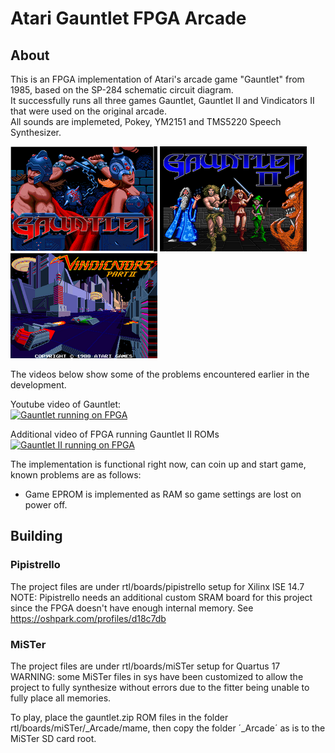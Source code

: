 # Atari Gauntlet FPGA Arcade

## About
This is an FPGA implementation of Atari's arcade game "Gauntlet" from 1985, based on the SP-284 schematic circuit diagram.  
It successfully runs all three games Gauntlet, Gauntlet II and Vindicators II that were used on the original arcade.  
All sounds are implemeted, Pokey, YM2151 and TMS5220 Speech Synthesizer.  

[![Gauntlet Tile](doc/images/MAME_G1.png)](doc/images/MAME_G1.png)
[![Gauntlet 2 Title](doc/images/MAME_G2.png)](doc/images/MAME_G2.png)
[![Vindicators II Tile](doc/images/MAME_V2.png)](doc/images/MAME_V2.png)  

The videos below show some of the problems encountered earlier in the development.  

Youtube video of Gauntlet:  
[![Gauntlet running on FPGA](https://img.youtube.com/vi/7A2k7wLUSUU/0.jpg)](https://www.youtube.com/watch?v=7A2k7wLUSUU)

Additional video of FPGA running Gauntlet II ROMs  
[![Gauntlet II running on FPGA](https://img.youtube.com/vi/HNHAjOb2i3s/0.jpg)](https://www.youtube.com/watch?v=HNHAjOb2i3s)

The implementation is functional right now, can coin up and start game, known problems are as follows:

* Game EPROM is implemented as RAM so game settings are lost on power off.

## Building

### Pipistrello
The project files are under rtl/boards/pipistrello setup for Xilinx ISE 14.7  
NOTE: Pipistrello needs an additional custom SRAM board for this project since the FPGA doesn't have enough internal memory. See https://oshpark.com/profiles/d18c7db  

### MiSTer
The project files are under rtl/boards/miSTer setup for Quartus 17  
WARNING: some MiSTer files in sys have been customized to allow the project to fully synthesize without errors due to the fitter being unable to fully place all memories.

To play, place the gauntlet.zip ROM files in the folder rtl/boards/miSTer/_Arcade/mame, then copy the folder ´_Arcade´ as is to the MiSTer SD card root.  

